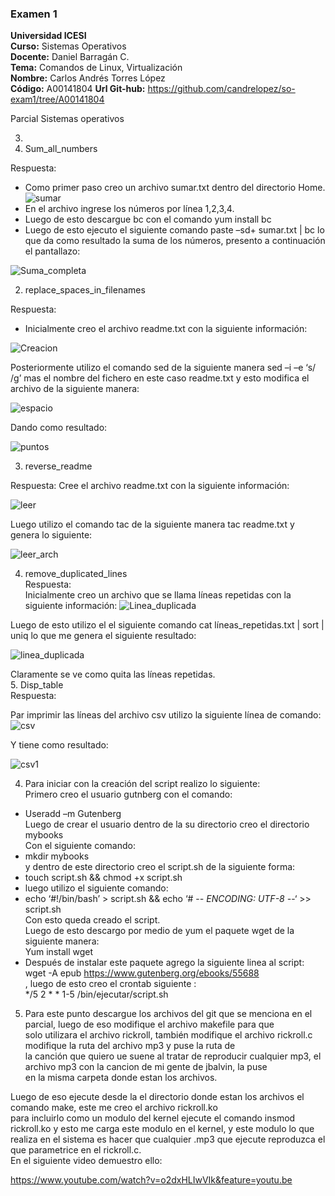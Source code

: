 ### Examen 1
**Universidad ICESI**  
**Curso:** Sistemas Operativos  
**Docente:** Daniel Barragán C.  
**Tema:** Comandos de Linux, Virtualización  
**Nombre:** Carlos Andrés Torres López  
**Código:** A00141804
**Url Git-hub:** https://github.com/candrelopez/so-exam1/tree/A00141804


Parcial Sistemas operativos  

3.  
 1.	Sum_all_numbers  

Respuesta:  
-	Como primer paso creo un archivo sumar.txt dentro del directorio Home.  
![sumar](sumar.jpg)  
-	En el archivo ingrese los números por línea 1,2,3,4.  
-	Luego de esto descargue bc con el comando yum install bc  
-	Luego de esto ejecuto el siguiente comando paste –sd+ sumar.txt | bc  lo que da como resultado la suma de los números, presento a   continuación el pantallazo:  

![Suma_completa](suma_completa.jpg)
 

2.	replace_spaces_in_filenames  

Respuesta:  
-	Inicialmente creo el archivo readme.txt con la siguiente información:  

![Creacion](creacion_archivo.png)

 

Posteriormente utilizo el comando sed  de la siguiente manera sed –i –e  ‘s/ /g’ mas el nombre del fichero en este caso readme.txt y   esto modifica el archivo de la siguiente manera:  

![espacio](espacio.png)
 

Dando como resultado:

![puntos](puntos.png) 




3.	reverse_readme

Respuesta:
Cree el archivo readme.txt con la siguiente información:

![leer](leer_archivo.png)

 

Luego utilizo el comando tac  de la siguiente manera tac readme.txt y genera lo siguiente:

 ![leer_arch](leer_archivo1.png)

4.	remove_duplicated_lines  
Respuesta:  
Inicialmente creo un archivo que se llama líneas repetidas con la siguiente información:
![Linea_duplicada](linea_duplicada.png)
 
 Luego de esto utilizo el el siguiente comando cat líneas_repetidas.txt | sort | uniq lo que me genera el siguiente resultado:  

![linea_duplicada](linea_duplicada1.png)
 
Claramente se ve como quita las líneas repetidas.  
5.	Disp_table  
Respuesta:  

Par imprimir las líneas del archivo csv utilizo la siguiente línea de comando:  
![csv](archivo_csv.png)

Y tiene como resultado:  

![csv1](archivo_csv1.png)
 


4.  Para iniciar con la creación del script realizo lo siguiente:  
Primero creo el usuario gutnberg con el comando:  
-	Useradd –m Gutenberg  
Luego de crear el usuario dentro de la su directorio creo el directorio mybooks   
Con el siguiente comando:  
-	mkdir mybooks  
y dentro de este directorio creo el script.sh de la siguiente forma:  
-	touch script.sh && chmod +x script.sh  
-	luego utilizo el siguiente comando:  
-	echo ‘#!/bin/bash’ > script.sh && echo ‘# -*- ENCODING:  UTF-8 -*-‘ >> script.sh  
Con esto queda creado el script.  
Luego de esto descargo por medio de yum el paquete wget de la siguiente manera:  
Yum install wget  
- Después de instalar este paquete agrego la siguiente linea al script:  
wget -A epub https://www.gutenberg.org/ebooks/55688  
 , luego de esto creo el crontab siguiente :  
 */5 2 * * 1-5 /bin/ejecutar/script.sh  
 
 5. Para este punto descargue los archivos del git que se menciona en el parcial, luego de eso modifique el archivo makefile para que  
 solo utilizara el archivo rickroll, también modifique el archivo rickroll.c modifique la ruta del archivo mp3 y puse la ruta de  
 la canción  que quiero ue suene al tratar de reproducir cualquier mp3, el archivo mp3 con la cancion de mi gente de jbalvin, la puse  
 en la misma carpeta donde estan los archivos.  
 
 Luego de eso ejecute desde la el directorio donde estan los archivos el comando make, este me creo el archivo rickroll.ko  
 para incluirlo como un modulo del kernel ejecute el comando insmod rickroll.ko y esto me carga este modulo en el kernel, y este modulo  lo que realiza en el sistema es hacer que cualquier .mp3 que ejecute  reproduzca el que parametrice en el rickroll.c.  
En el siguiente video demuestro ello:  

https://www.youtube.com/watch?v=o2dxHLIwVIk&feature=youtu.be



